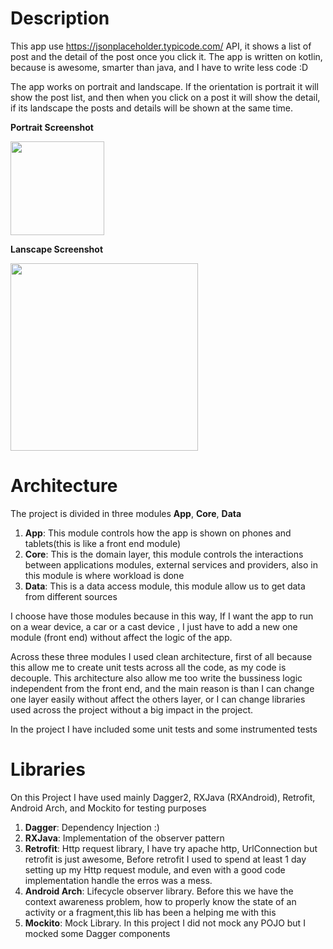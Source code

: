 

# Description

This app use https://jsonplaceholder.typicode.com/ API, it shows a list of post and the detail of the post once you click it.
The app is written on kotlin, because is awesome, smarter than java, and I have to write less code :D 

The app works on portrait and landscape. If the orientation is portrait it will show the post list, and then when you click on a post it will show the detail, if its landscape the posts and details will be shown at the same time. 

**Portrait Screenshot**

<img src="https://i.imgur.com/s2HskPJ.png" width="150">


**Lanscape Screenshot**

<img src="https://i.imgur.com/mIFRzG4.png" width="300">

# Architecture 

The project is divided in three modules **App**, **Core**, **Data**

1. **App**: This module controls how the app is shown on phones and tablets(this is like a front end module)
2. **Core**: This is the  domain layer, this module controls the interactions between applications modules, external services and providers, also in this module is where workload is done
3. **Data**: This is a data access module, this module allow us to get data from different sources

I choose  have  those modules because in this way, If I want the app to run on a wear device, a car or a cast device , I just have to add a new one module (front end) without affect the logic of the app.

Across these three modules I used clean architecture, first of all because this allow me to create unit tests across all the code, as my code is decouple. This architecture also allow me too write the bussiness logic independent from the front end, and the main reason is than I can change one layer easily without affect the others layer, or I can change libraries used across the project without a big impact in the project.

In the project I have included some unit tests and some instrumented tests

# Libraries 

On this Project I have used mainly  Dagger2, RXJava (RXAndroid), Retrofit, Android Arch,  and Mockito for testing purposes 

1. **Dagger**: Dependency Injection :) 
2. **RXJava**: Implementation of the observer pattern
3. **Retrofit**: Http request library, I have try apache http, UrlConnection but retrofit is just awesome, Before retrofit I used to spend at least 1 day setting up my Http request module, and even with a good code implementation handle the erros was a mess. 
4. **Android Arch**: Lifecycle observer library. Before this we have the context awareness problem, how to properly know the state of an activity or a fragment,this lib has been a helping me with this 
5. **Mockito**: Mock Library. In this project I did not mock any POJO but I mocked some Dagger components



